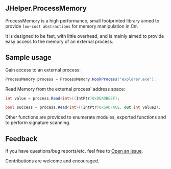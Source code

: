 ## JHelper.ProcessMemory

ProcessMemory is a high performance, small footprinted library aimed to provide `low-cost abstractions` for memory manipulation in C#.  

It is designed to be fast, with little overhead, and is mainly aimed to provide easy access to the memory of an external process.

## Sample usage

Gain access to an external process:

```cs
ProcessMemory process = ProcessMemory.HookProcess("explorer.exe");
```


Read Memory from the external process' address space:
```cs
int value = process.Read<int>((IntPtr)0xDEADBEEF);

bool success = process.Read<int>((IntPtr)0x5ADFACE, out int value2);
```


Other functions are provided to enumerate modules, exported functions and to perform signature scanning.


## Feedback

If you have questions/bug reports/etc. feel free to [Open an Issue](https://github.com/Jujstme/JHelper.ProcessMemory/issues/new/).

Contributions are welcome and encouraged.